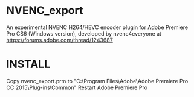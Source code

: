 # NVENC_export
An experimental NVENC H264/HEVC encoder plugin  for Adobe Premiere Pro CS6 (Windows version), developed by nvenc4everyone at https://forums.adobe.com/thread/1243687

# INSTALL
Copy nvenc_export.prm to "C:\Program Files\Adobe\Adobe Premiere Pro CC 2015\Plug-ins\Common\"
Restart Adobe Premiere Pro
